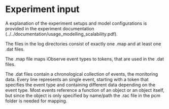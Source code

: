 # Experiment input

A explanation of the experiment setups and model configurations is provided in the experiment documentation 
(../../documentation/usage_modelling_scalability.pdf).

The files in the log directories consist of exactly one .map and at least one .dat files.

The .map file maps iObserve event types to tokens, that are used in the .dat files.

The .dat files contain a chronological collection of events, the monitoring data. Every line represents an 
single event, starting with a token that specifies the event type and containing different data depending on 
the event type. Most events reference a function of an object or an object itself, but since the object is only
specified by name/path the .rac file in the pcm folder is needed for mapping.